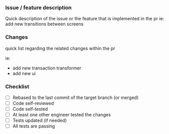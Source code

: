 ### Issue / feature description

Quick description of the issue or the feature that is implemented in the pr ie: add new transitions between screens

### Changes

quick list regarding the related changes within the pr

ie:

- add new transaction transformer
- add new ui

### Checklist

- [ ] Rebased to the last commit of the target branch (or merged)
- [ ] Code self-reviewed
- [ ] Code self-tested
- [ ] At least one other engineer tested the changes
- [ ] Tests updated (if needed)
- [ ] All tests are passing
